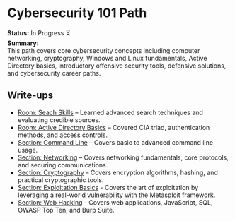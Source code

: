 # Cybersecurity 101 Path

**Status:** In Progress ⏳  
**Summary:**  
This path covers core cybersecurity concepts including computer networking, cryptography, Windows and Linux fundamentals, Active Directory basics, introductory offensive security tools, defensive solutions, and cybersecurity career paths.

## Write-ups
- [Room: Seach Skills](Search_Skills.md) – Learned advanced search techniques and evaluating credible sources.
- [Room: Active Directory Basics](Active_Directory.md) – Covered CIA triad, authentication methods, and access controls.
- [Section: Command Line](Command_Line/) – Covers basic to advanced command line usage.
- [Section: Networking](Networking/) – Covers networking fundamentals, core protocols, and securing communications.
- [Section: Cryptography](Cryptography/) – Covers encryption algorithms, hashing, and practical cryptographic tools.
- [Section: Exploitation Basics](Exploitation_Basics/) - Covers the art of exploitation by leveraging a real-world vulnerability with the Metasploit framework.
- [Section: Web Hacking](Web_Hacking/) - Covers web applications, JavaScript, SQL, OWASP Top Ten, and Burp Suite.
